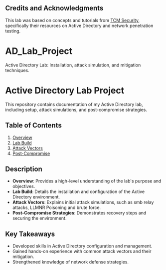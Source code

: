 ## Credits and Acknowledgments

This lab was based on concepts and tutorials from [TCM Security](https://www.tcm-sec.com/), specifically their resources on Active Directory and network penetration testing.


# AD_Lab_Project
Active Directory Lab: Installation, attack simulation, and mitigation techniques.

# Active Directory Lab Project  

This repository contains documentation of my Active Directory lab, including setup, attack simulations, and post-compromise strategies.

## Table of Contents
1. [Overview](01_AD_Overview.pdf)  
2. [Lab Build](02_AD_Lab_Build.pdf)  
3. [Attack Vectors](03_AD_Attack_Vectors.pdf)  
4. [Post-Compromise](04_AD_Post_Compromise.pdf)  

## Description  
- **Overview**: Provides a high-level understanding of the lab's purpose and objectives.  
- **Lab Build**: Details the installation and configuration of the Active Directory environment.  
- **Attack Vectors**: Explains initial attack simulations, such as smb relay attacks, LLMNR Poisoning and brute force.  
- **Post-Compromise Strategies**: Demonstrates recovery steps and securing the environment.


## Key Takeaways  
- Developed skills in Active Directory configuration and management.  
- Gained hands-on experience with common attack vectors and their mitigation.  
- Strengthened knowledge of network defense strategies.
